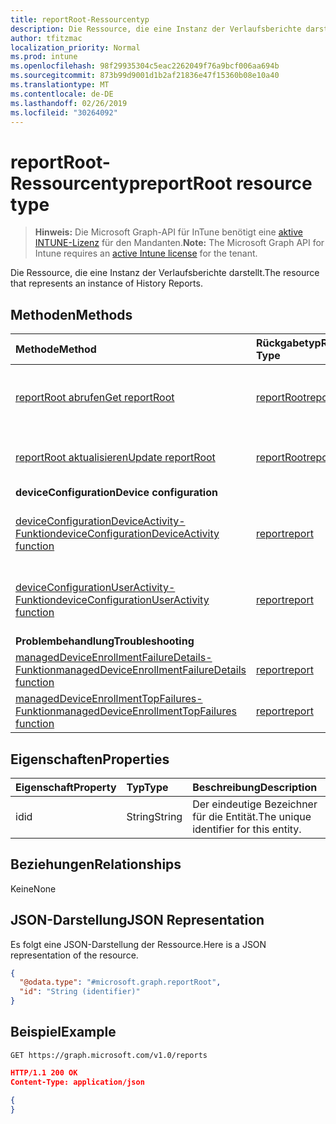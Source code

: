 ```yaml
---
title: reportRoot-Ressourcentyp
description: Die Ressource, die eine Instanz der Verlaufsberichte darstellt.
author: tfitzmac
localization_priority: Normal
ms.prod: intune
ms.openlocfilehash: 98f29935304c5eac2262049f76a9bcf006aa694b
ms.sourcegitcommit: 873b99d9001d1b2af21836e47f15360b08e10a40
ms.translationtype: MT
ms.contentlocale: de-DE
ms.lasthandoff: 02/26/2019
ms.locfileid: "30264092"
---
```

# <a name="reportroot-resource-type"></a><span data-ttu-id="d4514-103">reportRoot-Ressourcentyp</span><span class="sxs-lookup"><span data-stu-id="d4514-103">reportRoot resource type</span></span>

> <span data-ttu-id="d4514-104">**Hinweis:** Die Microsoft Graph-API für InTune benötigt eine [aktive INTUNE-Lizenz](https://go.microsoft.com/fwlink/?linkid=839381) für den Mandanten.</span><span class="sxs-lookup"><span data-stu-id="d4514-104">**Note:** The Microsoft Graph API for Intune requires an [active Intune license](https://go.microsoft.com/fwlink/?linkid=839381) for the tenant.</span></span>

<span data-ttu-id="d4514-105">Die Ressource, die eine Instanz der Verlaufsberichte darstellt.</span><span class="sxs-lookup"><span data-stu-id="d4514-105">The resource that represents an instance of History Reports.</span></span>

## <a name="methods"></a><span data-ttu-id="d4514-106">Methoden</span><span class="sxs-lookup"><span data-stu-id="d4514-106">Methods</span></span>
|<span data-ttu-id="d4514-107">Methode</span><span class="sxs-lookup"><span data-stu-id="d4514-107">Method</span></span>|<span data-ttu-id="d4514-108">Rückgabetyp</span><span class="sxs-lookup"><span data-stu-id="d4514-108">Return Type</span></span>|<span data-ttu-id="d4514-109">Beschreibung</span><span class="sxs-lookup"><span data-stu-id="d4514-109">Description</span></span>|
|:---|:---|:---|
|[<span data-ttu-id="d4514-110">reportRoot abrufen</span><span class="sxs-lookup"><span data-stu-id="d4514-110">Get reportRoot</span></span>](../api/intune-shared-reportroot-get.md)|[<span data-ttu-id="d4514-111">reportRoot</span><span class="sxs-lookup"><span data-stu-id="d4514-111">reportRoot</span></span>](../resources/intune-shared-reportroot.md)|<span data-ttu-id="d4514-112">Lesen von Eigenschaften und Beziehungen des [reportRoot](../resources/intune-shared-reportroot.md)-Objekts.</span><span class="sxs-lookup"><span data-stu-id="d4514-112">Read properties and relationships of the [reportRoot](../resources/intune-shared-reportroot.md) object.</span></span>|
|[<span data-ttu-id="d4514-113">reportRoot aktualisieren</span><span class="sxs-lookup"><span data-stu-id="d4514-113">Update reportRoot</span></span>](../api/intune-shared-reportroot-update.md)|[<span data-ttu-id="d4514-114">reportRoot</span><span class="sxs-lookup"><span data-stu-id="d4514-114">reportRoot</span></span>](../resources/intune-shared-reportroot.md)|<span data-ttu-id="d4514-115">Aktualisieren der Eigenschaften eines [reportRoot](../resources/intune-shared-reportroot.md)-Objekts.</span><span class="sxs-lookup"><span data-stu-id="d4514-115">Update the properties of a [reportRoot](../resources/intune-shared-reportroot.md) object.</span></span>|
|<span data-ttu-id="d4514-116">**deviceConfiguration**</span><span class="sxs-lookup"><span data-stu-id="d4514-116">**Device configuration**</span></span>|
|[<span data-ttu-id="d4514-117">deviceConfigurationDeviceActivity-Funktion</span><span class="sxs-lookup"><span data-stu-id="d4514-117">deviceConfigurationDeviceActivity function</span></span>](../api/intune-shared-reportroot-deviceconfigurationdeviceactivity.md)|[<span data-ttu-id="d4514-118">report</span><span class="sxs-lookup"><span data-stu-id="d4514-118">report</span></span>](../resources/intune-shared-report.md)|<span data-ttu-id="d4514-119">Metadaten für den Gerätekonfigurations-Geräteaktivitätsbericht</span><span class="sxs-lookup"><span data-stu-id="d4514-119">Metadata for the device configuration device activity report</span></span>|
|[<span data-ttu-id="d4514-120">deviceConfigurationUserActivity-Funktion</span><span class="sxs-lookup"><span data-stu-id="d4514-120">deviceConfigurationUserActivity function</span></span>](../api/intune-shared-reportroot-deviceconfigurationuseractivity.md)|[<span data-ttu-id="d4514-121">report</span><span class="sxs-lookup"><span data-stu-id="d4514-121">report</span></span>](../resources/intune-shared-report.md)|<span data-ttu-id="d4514-122">Metadaten für den Gerätekonfigurations-Benutzeraktivitätsbericht</span><span class="sxs-lookup"><span data-stu-id="d4514-122">Metadata for the device configuration user activity report</span></span>|
|<span data-ttu-id="d4514-123">**Problembehandlung**</span><span class="sxs-lookup"><span data-stu-id="d4514-123">**Troubleshooting**</span></span>|
|[<span data-ttu-id="d4514-124">managedDeviceEnrollmentFailureDetails-Funktion</span><span class="sxs-lookup"><span data-stu-id="d4514-124">managedDeviceEnrollmentFailureDetails function</span></span>](../api/intune-shared-reportroot-manageddeviceenrollmentfailuredetails.md)|[<span data-ttu-id="d4514-125">report</span><span class="sxs-lookup"><span data-stu-id="d4514-125">report</span></span>](../resources/intune-shared-report.md)|<span data-ttu-id="d4514-126">Noch nicht dokumentiert.</span><span class="sxs-lookup"><span data-stu-id="d4514-126">Not yet documented.</span></span>|
|[<span data-ttu-id="d4514-127">managedDeviceEnrollmentTopFailures-Funktion</span><span class="sxs-lookup"><span data-stu-id="d4514-127">managedDeviceEnrollmentTopFailures function</span></span>](../api/intune-shared-reportroot-manageddeviceenrollmenttopfailures.md)|[<span data-ttu-id="d4514-128">report</span><span class="sxs-lookup"><span data-stu-id="d4514-128">report</span></span>](../resources/intune-shared-report.md)|<span data-ttu-id="d4514-129">Noch nicht dokumentiert.</span><span class="sxs-lookup"><span data-stu-id="d4514-129">Not yet documented.</span></span>|


## <a name="properties"></a><span data-ttu-id="d4514-130">Eigenschaften</span><span class="sxs-lookup"><span data-stu-id="d4514-130">Properties</span></span>
|<span data-ttu-id="d4514-131">Eigenschaft</span><span class="sxs-lookup"><span data-stu-id="d4514-131">Property</span></span>|<span data-ttu-id="d4514-132">Typ</span><span class="sxs-lookup"><span data-stu-id="d4514-132">Type</span></span>|<span data-ttu-id="d4514-133">Beschreibung</span><span class="sxs-lookup"><span data-stu-id="d4514-133">Description</span></span>|
|:---|:---|:---|
|<span data-ttu-id="d4514-134">id</span><span class="sxs-lookup"><span data-stu-id="d4514-134">id</span></span>|<span data-ttu-id="d4514-135">String</span><span class="sxs-lookup"><span data-stu-id="d4514-135">String</span></span>|<span data-ttu-id="d4514-136">Der eindeutige Bezeichner für die Entität.</span><span class="sxs-lookup"><span data-stu-id="d4514-136">The unique identifier for this entity.</span></span>|

## <a name="relationships"></a><span data-ttu-id="d4514-137">Beziehungen</span><span class="sxs-lookup"><span data-stu-id="d4514-137">Relationships</span></span>
<span data-ttu-id="d4514-138">Keine</span><span class="sxs-lookup"><span data-stu-id="d4514-138">None</span></span>

## <a name="json-representation"></a><span data-ttu-id="d4514-139">JSON-Darstellung</span><span class="sxs-lookup"><span data-stu-id="d4514-139">JSON Representation</span></span>
<span data-ttu-id="d4514-140">Es folgt eine JSON-Darstellung der Ressource.</span><span class="sxs-lookup"><span data-stu-id="d4514-140">Here is a JSON representation of the resource.</span></span>
<!--{
  "blockType": "resource",
  "baseType": "microsoft.graph.entity",
  "keyProperty": "id",
  "@odata.type": "microsoft.graph.reportRoot"
}-->
``` json
{
  "@odata.type": "#microsoft.graph.reportRoot",
  "id": "String (identifier)"
}
```

## <a name="example"></a><span data-ttu-id="d4514-141">Beispiel</span><span class="sxs-lookup"><span data-stu-id="d4514-141">Example</span></span>

<!--{"blockType": "request"}-->
```http
GET https://graph.microsoft.com/v1.0/reports
```

<!--{"blockType": "response", "truncated": true, "@odata.type": "microsoft.graph.reportRoot"}-->
```json
HTTP/1.1 200 OK
Content-Type: application/json

{
}
```

